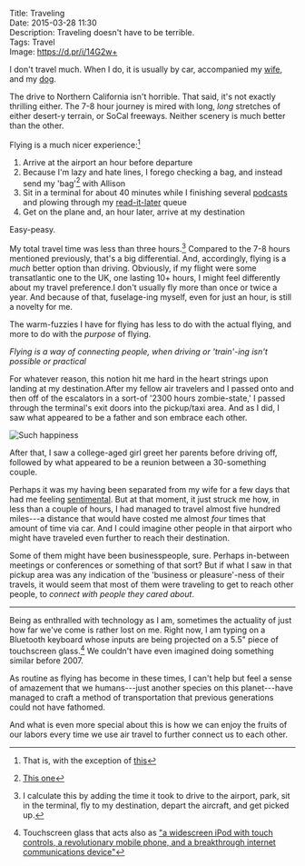 Title: Traveling  
Date: 2015-03-28 11:30  
Description: Traveling doesn't have to be terrible.  
Tags: Travel  
Image: https://d.pr/i/14G2w+  

I don't travel much. When I do, it is usually by car, accompanied my [wife][1], and my [dog][2]. 

The drive to Northern California isn't horrible. That said, it's not exactly thrilling either. The 7-8 hour journey is mired with long, *long* stretches of either desert-y terrain, or SoCal freeways. Neither scenery is much better than the other. 

Flying is a much nicer experience:[^1]
1. Arrive at the airport an hour before departure
2. Because I'm lazy and hate lines, I forego checking a bag, and instead send my 'bag'[^2] with Allison
3. Sit in a terminal for about 40 minutes while I finishing several [podcasts][3] and plowing through my [read-it-later][4] queue
4. Get on the plane and, an hour later, arrive at my destination

Easy-peasy. 

My total travel time was less than three hours.[^3] Compared to the 7-8 hours mentioned previously, that's a big differential. And, accordingly, flying is a *much* better option than driving. Obviously, if my flight were some transatlantic one to the UK, one lasting 10+ hours, I might feel differently about my travel preference.I don't usually fly more than once or twice a year. And because of that, fuselage-ing myself, even for just an hour, is still a novelty for me.

The warm-fuzzies I have for flying has less to do with the actual flying, and more to do with the *purpose* of flying.

*Flying is a way of connecting people, when driving or 'train'-ing isn't possible or practical*
<!-- {.takehome} -->

For whatever reason, this notion hit me hard in the heart strings upon landing at my destination.After my fellow air travelers and I passed onto and then off of the escalators in a sort-of '2300 hours zombie-state,' I passed through the terminal's exit doors into the pickup/taxi area. And as I did, I saw what appeared to be a father and son embrace each other.

![Such happiness][5]
<!-- {.small} -->

After that, I saw a college-aged girl greet her parents before driving off, followed by what appeared to be a reunion between a 30-something couple.

Perhaps it was my having been separated from my wife for a few days that had me feeling [sentimental][6]. But at that moment, it just struck me how, in less than a couple of hours, I had managed to travel almost five hundred miles---a distance that would have costed me almost *four* times that amount of time via car. And I could imagine other people in that airport who might have traveled even further to reach their destination. 

Some of them might have been businesspeople, sure. Perhaps in-between meetings or conferences or something of that sort? But if what I saw in that pickup area was any indication of the 'business or pleasure'-ness of their travels, it would seem that most of them were traveling to get to reach other people, to *connect with people they cared about*.

***

Being as enthralled with technology as I am, sometimes the actuality of just how far we've come is rather lost on me. Right now, I am typing on a Bluetooth keyboard whose inputs are being projected on a 5.5" piece of touchscreen glass.[^4] We couldn't have even imagined doing something similar before 2007. 

As routine as flying has become in these times, I can't help but feel a sense of amazement that we humans---just another species on this planet---have managed to craft a method of transportation that previous generations could not have fathomed. 

And what is even more special about this is how we can enjoy the fruits of our labors every time we use air travel to further connect us to each other.

[^1]: That is, with the exception of [this][a]
[^2]: [This one][b]
[^3]: I calculate this by adding the time it took to drive to the airport, park, sit in the terminal, fly to my destination, depart the aircraft, and get picked up.
[^4]: Touchscreen glass that acts also as ["a widescreen iPod with touch controls, a revolutionary mobile phone, and a breakthrough internet communications device"][c]

[a]: http://instagram.com/p/0t37k5Qz2q/ "People happy to see each other"
[b]: http://www.amazon.com/Herschel-Supply-Co-Novel-Duffel/dp/B00QG80D6Q/ref=sr_1_2 "My duffle bag on Amazon"
[c]: https://www.youtube.com/watch?v=e7EfxMOElBE&feature=youtu.be&t=22m30s "Steve Jobs Unveils The Original iPhone - Macworld San Francisco 2007"

[1]: http://www.twitter.com/venusautumn "Allison on Twitter"
[2]: http://www.twitter.com/smokeythedingo "Smokey on Twitter"
[3]: https://itunes.apple.com/us/app/overcast-podcast-player/id888422857?mt=8&at=1l3vx9s "Overcast on the App Store"
[4]: https://itunes.apple.com/us/app/instapaper/id288545208?mt=8&at=1l3vx9s "Instapaper on the App Store"
[5]: https://d.pr/i/14G2w+ "Such preciousness"
[6]: http://gif.co/qxYq.gif "Polar bears cuddling"